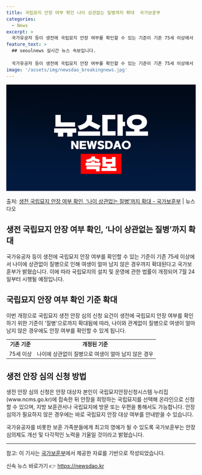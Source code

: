```yaml
---
title: 국립묘지 안장 여부 확인 나이 상관없는 질병까지 확대  국가보훈부
categories:
  - News
excerpt: >
  국가유공자 등이 생전에 국립묘지 안장 여부를 확인할 수 있는 기준이 기존 75세 이상에서 나이에 상관없이 질…
feature_text: >
  ## seoulnews 실시간 뉴스 속보입니다.

  국가유공자 등이 생전에 국립묘지 안장 여부를 확인할 수 있는 기준이 기존 75세 이상에서 나이에 상관없이 질…
image: '/assets/img/newsdao_breakingnews.jpg'
---
```


![뉴스다오 속보](/assets/img/newsdao_breakingnews.jpg)

<p>출처: <a href="https://newsdao.kr/3049" rel="dofollow">생전 국립묘지 안장 여부  확인, ‘나이 상관없는 질병’까지 확대 - 국가보훈부</a> | 뉴스다오</p>

<h2>생전 국립묘지 안장 여부 확인, ‘나이 상관없는 질병’까지 확대</h2>
<p data-ke-size="size16">국가유공자 등이 생전에 국립묘지 안장 여부를 확인할 수 있는 기준이 기존 75세 이상에서 나이에 상관없이 질병으로 인해 여생이 얼마 남지 않은 경우까지 확대된다고 국가보훈부가 밝혔습니다. 이에 따라 국립묘지의 설치 및 운영에 관한 법률이 개정되어 7월 24일부터 시행될 예정입니다.</p>

<h2 data-ke-size="size26">국립묘지 안장 여부 확인 기준 확대</h2>
<p data-ke-size="size16">이번 개정으로 국립묘지 생전 안장 심의 신청 요건이 생전에 국립묘지 안장 여부를 확인하기 위한 기준이 '질병'으로까지 확대됨에 따라, 나이와 관계없이 질병으로 여생이 얼마 남지 않은 경우에도 안장 여부를 확인할 수 있게 됩니다.</p>
<table>
	<tr>
		<td style="text-align: center; height: 17px;"><b>기존 기준</b></td>
		<td style="text-align: center; height: 17px;"><b>개정된 기준</b></td>
	</tr>
	<tr>
		<td style="text-align: center; height: 17px;">75세 이상</td>
		<td style="text-align: center; height: 17px;">나이에 상관없이 질병으로 여생이 얼마 남지 않은 경우</td>
	</tr>
</table>

<h2 data-ke-size="size26">생전 안장 심의 신청 방법</h2>
<p data-ke-size="size16">생전 안장 심의 신청은 안장 대상자 본인이 국립묘지안장신청시스템 누리집(www.ncms.go.kr)에 접속한 뒤 안장을 희망하는 국립묘지를 선택해 온라인으로 신청할 수 있으며, 지방 보훈관서나 국립묘지에 방문 또는 우편을 통해서도 가능합니다. 안장 심의가 필요하지 않은 경우에는 바로 국립묘지 안장 대상 여부를 안내받을 수 있습니다.</p>

<p data-ke-size="size16">국가유공자를 비롯한 보훈 가족분들에게 최고의 영예가 될 수 있도록 국가보훈부는 안장 심의제도 개선 및 다각적인 노력을 기울일 것이라고 밝혔습니다.</p>

<hr>
<p data-ke-size="size16">참고: 이 기사는 <a href="https://newsdao.kr/3049">국가보훈부</a>에서 제공한 자료를 기반으로 작성되었습니다.</p> 

신속 뉴스 바로가기 👉 <a href="https://newsdao.kr" rel="dofollow">https://newsdao.kr</a>


